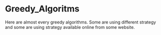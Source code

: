 # Greedy_Algoritms
Here are almost every greedy algorithms. Some are using different strategy and some are using strategy available online from some website.
